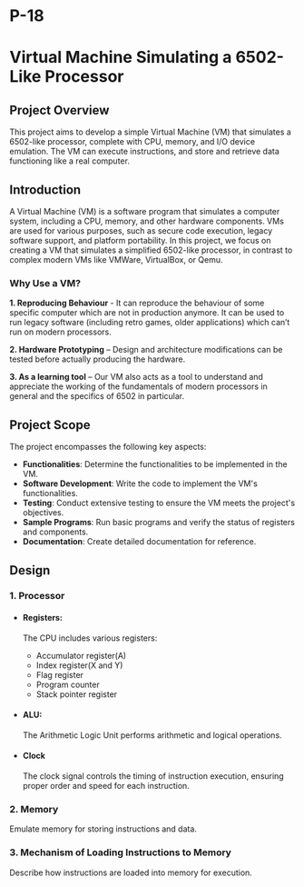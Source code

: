 # P-18
# Virtual Machine Simulating a 6502-Like Processor
## Project Overview
This project aims to develop a simple Virtual Machine (VM) that simulates a 6502-like processor, complete with CPU, memory, and I/O device emulation. The VM can execute instructions, and store and retrieve data functioning like a real computer.

## Introduction
A Virtual Machine (VM) is a software program that simulates a computer system, including a CPU, memory, and other hardware components. VMs are used for various purposes, such as secure code execution, legacy software support, and platform portability. In this project, we focus on creating a VM that simulates a simplified 6502-like processor, in contrast to complex modern VMs like VMWare, VirtualBox, or Qemu.

### Why Use a VM?
**1. Reproducing Behaviour** - It can reproduce the behaviour of some specific computer which are not in production anymore. 
It can be used to run legacy software (including retro games, older applications) which can’t run on modern processors.

**2. Hardware Prototyping** – Design and architecture modifications can be tested before actually producing the hardware.

**3. As a learning tool** – Our VM also acts as a tool to understand and appreciate the working of the fundamentals of modern processors in general and the specifics of 6502 in particular.

## Project Scope
The project encompasses the following key aspects:

- **Functionalities**: Determine the functionalities to be implemented in the VM.
- **Software Development**: Write the code to implement the VM's functionalities.
- **Testing**: Conduct extensive testing to ensure the VM meets the project's objectives.
- **Sample Programs**: Run basic programs and verify the status of registers and components.
- **Documentation**: Create detailed documentation for reference.

## Design

  ### 1. Processor
  * #### Registers: 
    The CPU includes various registers:
     - Accumulator register(A)
     - Index register(X and Y)
     - Flag register
     - Program counter
     - Stack pointer register
  * #### ALU: 
    The Arithmetic Logic Unit performs arithmetic and logical operations.

  * #### Clock
    The clock signal controls the timing of instruction execution, ensuring proper order and speed for each instruction.

  ### 2. Memory
  Emulate memory for storing instructions and data.

  ### 3. Mechanism of Loading Instructions to Memory
  Describe how instructions are loaded into memory for execution.
